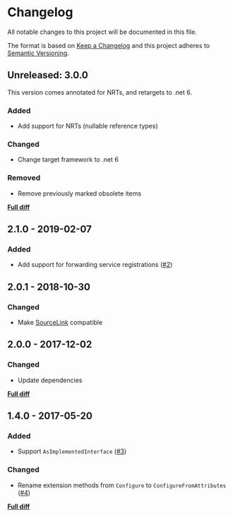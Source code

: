 # Changelog

All notable changes to this project will be documented in this file.

The format is based on [Keep a Changelog](http://keepachangelog.com/)
and this project adheres to [Semantic Versioning](http://semver.org/).

## Unreleased: 3.0.0

This version comes annotated for NRTs, and retargets to .net 6.

### Added

- Add support for NRTs (nullable reference types)

### Changed

- Change target framework to .net 6

### Removed

- Remove previously marked obsolete items

[**Full diff**](https://github.com/mrahhal/MR.AttributeDI/compare/2.1.0...HEAD)

## 2.1.0 - 2019-02-07

### Added

- Add support for forwarding service registrations ([#2](https://github.com/mrahhal/MR.AttributeDI/issues/2))

## 2.0.1 - 2018-10-30

### Changed

- Make [SourceLink](https://github.com/dotnet/sourcelink) compatible

## 2.0.0 - 2017-12-02

### Changed

- Update dependencies

[**Full diff**](https://github.com/mrahhal/MR.AttributeDI/compare/1.4.0...2.0.0)

## 1.4.0 - 2017-05-20

### Added

- Support `AsImplementedInterface` ([#3](https://github.com/mrahhal/MR.AttributeDI/issues/3))

### Changed

- Rename extension methods from `Configure` to `ConfigureFromAttributes` ([#4](https://github.com/mrahhal/MR.AttributeDI/issues/4))

[**Full diff**](https://github.com/mrahhal/MR.AttributeDI/compare/1.3.0...1.4.0)
